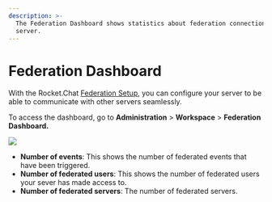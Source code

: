 ```yaml
---
description: >-
  The Federation Dashboard shows statistics about federation connection on your
  server.
---
```


# Federation Dashboard

With the Rocket.Chat [Federation Setup](settings/federation/), you can configure your server to be able to communicate with other servers seamlessly.

To access the dashboard, go to **Administration** > **Workspace** > **Federation Dashboard.**

![](<../../../.gitbook/assets/image (658) (1) (1) (1) (1) (1).png>)

* **Number of events**: This shows the number of federated events that have been triggered.
* **Number of federated users**: This shows the number of federated users your sever has made access to.
* **Number of federated servers**: The number of federated servers.
